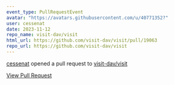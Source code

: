 ```yaml
---
event_type: PullRequestEvent
avatar: "https://avatars.githubusercontent.com/u/40771352?"
user: cessenat
date: 2023-11-12
repo_name: visit-dav/visit
html_url: https://github.com/visit-dav/visit/pull/19063
repo_url: https://github.com/visit-dav/visit
---
```


<a href='https://github.com/cessenat' target='_blank'>cessenat</a> opened a pull request to <a href='https://github.com/visit-dav/visit' target='_blank'>visit-dav/visit</a>

<a href='https://github.com/visit-dav/visit/pull/19063' target='_blank'>View Pull Request</a>